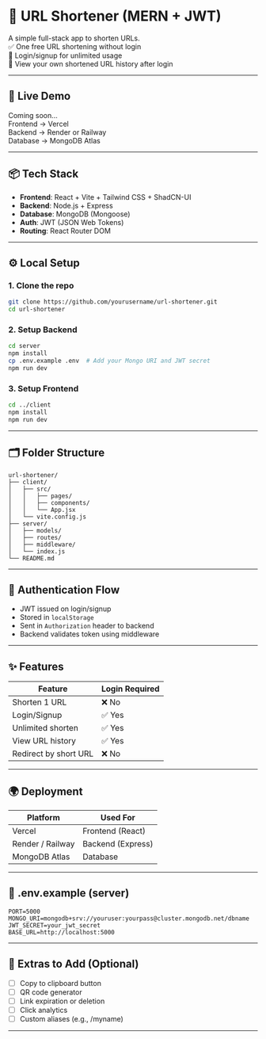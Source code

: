 

# 🔗 URL Shortener (MERN + JWT)

A simple full-stack app to shorten URLs.  
✅ One free URL shortening without login  
🔐 Login/signup for unlimited usage  
📜 View your own shortened URL history after login

---

## 🚀 Live Demo

Coming soon...  
Frontend → Vercel  
Backend → Render or Railway  
Database → MongoDB Atlas

---

## 📦 Tech Stack

- **Frontend**: React + Vite + Tailwind CSS + ShadCN-UI  
- **Backend**: Node.js + Express  
- **Database**: MongoDB (Mongoose)  
- **Auth**: JWT (JSON Web Tokens)  
- **Routing**: React Router DOM

---

## ⚙️ Local Setup

### 1. Clone the repo

```bash
git clone https://github.com/yourusername/url-shortener.git
cd url-shortener
````

### 2. Setup Backend

```bash
cd server
npm install
cp .env.example .env  # Add your Mongo URI and JWT secret
npm run dev
```

### 3. Setup Frontend

```bash
cd ../client
npm install
npm run dev
```

---

## 🗂 Folder Structure

```
url-shortener/
├── client/
│   ├── src/
│   │   ├── pages/
│   │   ├── components/
│   │   └── App.jsx
│   └── vite.config.js
├── server/
│   ├── models/
│   ├── routes/
│   ├── middleware/
│   └── index.js
└── README.md
```

---

## 🔐 Authentication Flow

* JWT issued on login/signup
* Stored in `localStorage`
* Sent in `Authorization` header to backend
* Backend validates token using middleware

---

## ✨ Features

| Feature               | Login Required |
| --------------------- | -------------- |
| Shorten 1 URL         | ❌ No           |
| Login/Signup          | ✅ Yes          |
| Unlimited shorten     | ✅ Yes          |
| View URL history      | ✅ Yes          |
| Redirect by short URL | ❌ No           |

---

## 🌍 Deployment

| Platform         | Used For          |
| ---------------- | ----------------- |
| Vercel           | Frontend (React)  |
| Render / Railway | Backend (Express) |
| MongoDB Atlas    | Database          |

---

## 📌 .env.example (server)

```env
PORT=5000
MONGO_URI=mongodb+srv://youruser:yourpass@cluster.mongodb.net/dbname
JWT_SECRET=your_jwt_secret
BASE_URL=http://localhost:5000
```

---

## 🔧 Extras to Add (Optional)

* [ ] Copy to clipboard button
* [ ] QR code generator
* [ ] Link expiration or deletion
* [ ] Click analytics
* [ ] Custom aliases (e.g., /myname)

---
